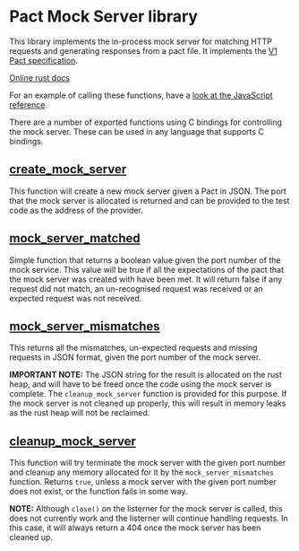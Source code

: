 # Pact Mock Server library

This library implements the in-process mock server for matching HTTP requests and generating responses from a pact file.
It implements the [V1 Pact specification](https://github.com/pact-foundation/pact-specification/tree/version-1).

[Online rust docs](http://www.pact.io/reference/rust/libpact_mock_server-docs-latest/pact_mock_server/)

For an example of calling these functions, have a [look at the JavaScript reference](../../../javascript/v1/README.md).

There are a number of exported functions using C bindings for controlling the mock server. These can be used in any
language that supports C bindings.

## [create_mock_server](http://www.pact.io/reference/rust/libpact_mock_server-docs-latest/pact_mock_server/fn.create_mock_server.html)

This function will create a new mock server given a Pact in JSON. The port that the mock server is allocated is returned
and can be provided to the test code as the address of the provider.

## [mock_server_matched](http://www.pact.io/reference/rust/libpact_mock_server-docs-latest/pact_mock_server/fn.mock_server_matched.html)

Simple function that returns a boolean value given the port number of the mock service. This value will be true if all
the expectations of the pact that the mock server was created with have been met. It will return false if any request did
not match, an un-recognised request was received or an expected request was not received.

## [mock_server_mismatches](http://www.pact.io/reference/rust/libpact_mock_server-docs-latest/pact_mock_server/fn.mock_server_mismatches.html)

This returns all the mismatches, un-expected requests and missing requests in JSON format, given the port number of the
mock server.

**IMPORTANT NOTE:** The JSON string for the result is allocated on the rust heap, and will have to be freed once the
code using the mock server is complete. The `cleanup_mock_server` function is provided for this purpose. If the mock
server is not cleaned up properly, this will result in memory leaks as the rust heap will not be reclaimed.

## [cleanup_mock_server](http://www.pact.io/reference/rust/libpact_mock_server-docs-latest/pact_mock_server/fn.cleanup_mock_server.html)

This function will try terminate the mock server with the given port number and cleanup any memory allocated for it by
the `mock_server_mismatches` function. Returns `true`, unless a mock server with the given port number does not exist,
or the function fails in some way.

**NOTE:** Although `close()` on the listerner for the mock server is called, this does not currently work and the
listerner will continue handling requests. In this case, it will always return a 404 once the mock server has been
cleaned up.
